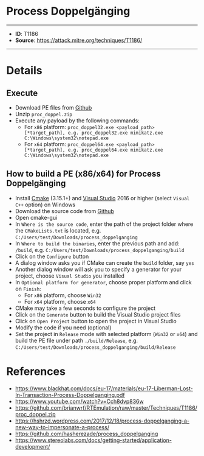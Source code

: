 # Process Doppelgänging

---
* **ID**: T1186
* **Source**: <https://attack.mitre.org/techniques/T1186/>
---

# Details

## Execute
* Download PE files from [Github](https://github.com/brianwrf/RTEmulation/raw/master/Techniques/T1186/proc_doppel.zip)
* Unzip `proc_doppel.zip`
* Execute any payload by the following commands:
  * For `x86` platform: `proc_doppel32.exe <payload_path> [*target_path], e.g. proc_doppel32.exe mimikatz.exe C:\Windows\system32\notepad.exe`
  * For `x64` platform: `proc_doppel64.exe <payload_path> [*target_path], e.g. proc_doppel64.exe mimikatz.exe C:\Windows\system32\notepad.exe`

## How to build a PE (x86/x64) for Process Doppelgänging
* Install [Cmake](https://cmake.org/) (3.15.1+) and [Visual Studio](https://visualstudio.microsoft.com/vs/older-downloads/) 2016 or higher (select `Visual C++` option) on Windows
* Download the source code from [Github](https://github.com/hasherezade/process_doppelganging)
* Open cmake-gui
* In `Where is the source code`, enter the path of the project folder where the `CMakeLists.txt` is located, e.g. `C:/Users/test/Downloads/process_doppelganging`
* In `Where to build the binaries`, enter the previous path and add: `/build`, e.g. `C:/Users/test/Downloads/process_doppelganging/build`
* Click on the `Configure` button
* A dialog window asks you if CMake can create the `build` folder, say `yes`
* Another dialog window will ask you to specify a generator for your project, choose `Visual Studio` you installed
* In `Optional platform for generator`, choose proper platform and click on `Finish`:
  * For `x86` platform, choose `Win32`
  * For `x64` platform, choose `x64`
* CMake may take a few seconds to configure the project
* Click on the `Generate` button to build the Visual Studio project files
* Click on `Open Project` button to open the project in Visual Studio
* Modify the code if you need (optional)
* Set the project in `Release` mode with selected platform (`Win32` or `x64`) and build the PE file under path `./build/Release`, e.g. `C:/Users/test/Downloads/process_doppelganging/build/Release`

# References

* <https://www.blackhat.com/docs/eu-17/materials/eu-17-Liberman-Lost-In-Transaction-Process-Doppelganging.pdf>
* <https://www.youtube.com/watch?v=Cch8dvp836w>
* <https://github.com/brianwrf/RTEmulation/raw/master/Techniques/T1186/proc_doppel.zip>
* <https://hshrzd.wordpress.com/2017/12/18/process-doppelganging-a-new-way-to-impersonate-a-process/>
* <https://github.com/hasherezade/process_doppelganging>
* <https://www.stereolabs.com/docs/getting-started/application-development/>
